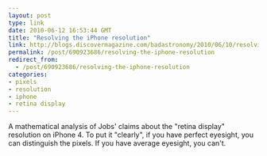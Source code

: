 ```yaml
---
layout: post
type: link
date: 2010-06-12 16:53:44 GMT
title: "Resolving the iPhone resolution"
link: http://blogs.discovermagazine.com/badastronomy/2010/06/10/resolving-the-iphone-resolution/
permalink: /post/690923686/resolving-the-iphone-resolution
redirect_from: 
  - /post/690923686/resolving-the-iphone-resolution
categories:
- pixels
- resolution
- iphone
- retina display
---
```

A mathematical analysis of Jobs' claims about the "retina display" resolution on iPhone 4. To put it "clearly", if you have perfect eyesight, you can distinguish the pixels. If you have average eyesight, you can't. 